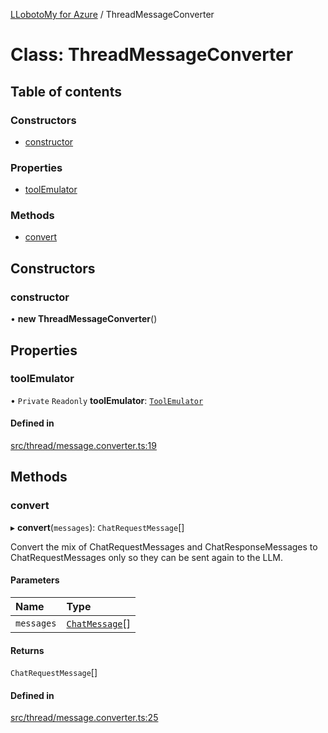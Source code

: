 [LLobotoMy for Azure](../README.md) / ThreadMessageConverter

# Class: ThreadMessageConverter

## Table of contents

### Constructors

- [constructor](ThreadMessageConverter.md#constructor)

### Properties

- [toolEmulator](ThreadMessageConverter.md#toolemulator)

### Methods

- [convert](ThreadMessageConverter.md#convert)

## Constructors

### constructor

• **new ThreadMessageConverter**()

## Properties

### toolEmulator

• `Private` `Readonly` **toolEmulator**: [`ToolEmulator`](ToolEmulator.md)

#### Defined in

[src/thread/message.converter.ts:19](https://github.com/paztek/llobotomy-azure/blob/5572695/src/thread/message.converter.ts#L19)

## Methods

### convert

▸ **convert**(`messages`): `ChatRequestMessage`[]

Convert the mix of ChatRequestMessages and ChatResponseMessages to ChatRequestMessages only
so they can be sent again to the LLM.

#### Parameters

| Name | Type |
| :------ | :------ |
| `messages` | [`ChatMessage`](../README.md#chatmessage)[] |

#### Returns

`ChatRequestMessage`[]

#### Defined in

[src/thread/message.converter.ts:25](https://github.com/paztek/llobotomy-azure/blob/5572695/src/thread/message.converter.ts#L25)

